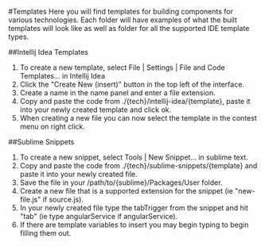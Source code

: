 #Templates
Here you will find templates for building components for various technologies. 
Each folder will have examples of what the built templates will look like as 
well as folder for all the supported IDE template types.

##Intellij Idea Templates
1. To create a new template, select File | Settings | File and Code Templates... in Intellij Idea
2. Click the "Create New (insert)" button in the top left of the interface.
3. Create a name in the name panel and enter a file extension. 
4. Copy and paste the code from ./{tech}/intellij-idea/{template}, paste it into your newly created template and click ok.
5. When creating a new file you can now select the template in the contest menu on right click.

##Sublime Snippets
1. To create a new snippet, select Tools | New Snippet... in sublime text.
2. Copy and paste the code from ./{tech}/sublime-snippets/{template} and paste it into your newly created file.
3. Save the file in your /path/to/{sublime}/Packages/User folder.
4. Create a new file that is a supported extension for the snippet (ie "new-file.js" if <scope>source.js</scope>).
5. In your newly created file type the tabTrigger from the snippet and hit "tab" (ie type angularService if <tabTrigger>angularService</tabTrigger>).
6. If there are template variables to insert you may begin typing to begin filling them out.